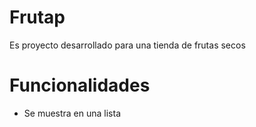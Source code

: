 Frutap
======
Es proyecto desarrollado  para una tienda
de frutas secos

Funcionalidades
=====
* Se muestra en una lista